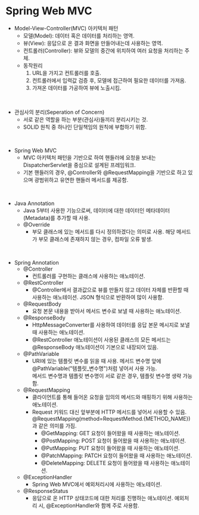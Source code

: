 # Spring Web MVC

* Model-View-Controller(MVC) 아키텍처 패턴
  * 모델(Model): 데이터 혹은 데이터를 처리하는 영역.
  * 뷰(View): 응답으로 온 결과 화면을 만들어내는데 사용하는 영역.
  * 컨트롤러(Controller): 뷰와 모델의 중간에 위치하여 여러 요청을 처리하는 주체.
  * 동작원리
    1. URL을 가지고 컨트롤러를 호출.
    2. 컨트롤러에서 입력값 검증 후, 모델에 접근하여 필요한 데이터를 가져옴.
    3. 가져온 데이터를 가공하여 뷰에 노출시킴.

<br>
  
* 관심사의 분리(Seperation of Concern)
  * 서로 같은 역할을 하는 부분(관심사)들끼리 분리시키는 것.
  * SOLID 원칙 중 하나인 단일책임의 원칙에 부합하기 위함.

<br>

* Spring Web MVC
  * MVC 아키텍처 패턴을 기반으로 하여 핸들러에 요청을 보내는 DispatcherServlet을 중심으로 설계된 프레임워크.
  * 기본 핸들러의 경우, @Controller와 @RequestMapping을 기반으로 하고 있으며 광범위하고 유연한 핸들러 메서드를 제공함.

<br>

* Java Annotation
  * Java 5부터 사용한 기능으로써, 데이터에 대한 데이터인 메타데이터(Metadata)를 추가할 때 사용.
  * @Override
    * 부모 클래스에 있는 메서드를 다시 정의하겠다는 의미로 사용. 해당 메서드가 부모 클래스에 존재하지 않는 경우, 컴파일 오류 발생.

<br>

* Spring Annotation
  * @Controller
    * 컨트롤러를 구현하는 클래스에 사용하는 애노테이션.
  * @RestController
    * @Controller에서 결과값으로 뷰를 만들지 않고 데이터 자체를 반환할 때 사용하는 애노테이션. JSON 형식으로 반환하여 많이 사용함.
  * @RequestBody
    * 요청 본문 내용을 받아서 메서드 변수로 보낼 때 사용하는 애노테이션.
  * @ResponseBody
    * HttpMessageConverter를 사용하여 데이터를 응답 본문 메시지로 보낼 때 사용하는 애노테이션.
    * @RestController 애노테이션이 사용된 클래스의 모든 메서드는 @ResponseBody 애노테이션이 기본으로 내장되어 있음.
  * @PathVariable
    * URI에 있는 템플릿 변수를 읽을 때 사용. 메서드 변수명 앞에 @PathVariable("템플릿_변수명")처럼 넣어서 사용 가능.  
      메서드 변수명과 템플릿 변수명이 서로 같은 경우, 템플릿 변수명 생략 가능함.
  * @RequestMapping
    * 클라이언트를 통해 들어온 요청을 임의의 메서드와 매핑하기 위해 사용하는 애노테이션.
    * Request 키워드 대신 앞부분에 HTTP 메서드를 넣어서 사용할 수 있음. @RequestMapping(method=RequestMethod.{METHOD_NAME})과 같은 의미를 가짐.
      * @GetMapping: GET 요청이 들어왔을 때 사용하는 애노테이션.
      * @PostMapping: POST 요청이 들어왔을 때 사용하는 애노테이션.
      * @PutMapping: PUT 요청이 들어왔을 때 사용하는 애노테이션.
      * @PatchMapping: PATCH 요청이 들어왔을 때 사용하는 애노테이션.
      * @DeleteMapping: DELETE 요청이 들어왔을 때 사용하는 애노테이션.
  * @ExceptionHandler
    * Spring Web MVC에서 예외처리시에 사용하는 애노테이션.
  * @ResponseStatus
    * 응답으로 온 HTTP 상태코드에 대한 처리를 진행하는 애노테이션. 예외처리 시, @ExceptionHandler와 함께 주로 사용함.
